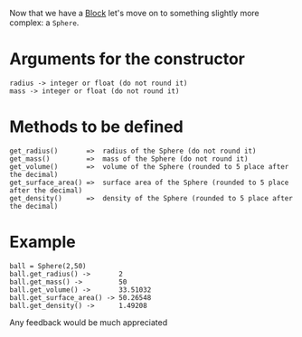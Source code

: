 Now that we have a [Block](http://www.codewars.com/kata/55b75fcf67e558d3750000a3) let's move on to something slightly more complex: a `Sphere`.

# Arguments for the constructor
```
radius -> integer or float (do not round it)
mass -> integer or float (do not round it)
```

# Methods to be defined
```
get_radius()       =>  radius of the Sphere (do not round it)
get_mass()         =>  mass of the Sphere (do not round it)
get_volume()       =>  volume of the Sphere (rounded to 5 place after the decimal)
get_surface_area() =>  surface area of the Sphere (rounded to 5 place after the decimal)
get_density()      =>  density of the Sphere (rounded to 5 place after the decimal)
```

# Example
```
ball = Sphere(2,50)
ball.get_radius() ->       2
ball.get_mass() ->         50
ball.get_volume() ->       33.51032
ball.get_surface_area() -> 50.26548
ball.get_density() ->      1.49208
```
Any feedback would be much appreciated
